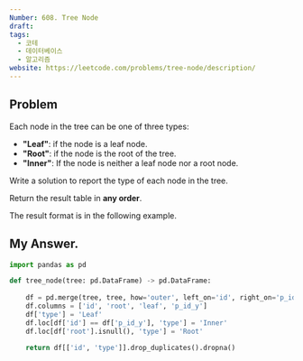```yaml
---
Number: 608. Tree Node
draft: 
tags:
  - 코테
  - 데이터베이스
  - 알고리즘
website: https://leetcode.com/problems/tree-node/description/
---
```

## Problem
Each node in the tree can be one of three types:

- **"Leaf"**: if the node is a leaf node.
- **"Root"**: if the node is the root of the tree.
- **"Inner"**: If the node is neither a leaf node nor a root node.

Write a solution to report the type of each node in the tree.

Return the result table in **any order**.

The result format is in the following example.


## My Answer.
```python
import pandas as pd

def tree_node(tree: pd.DataFrame) -> pd.DataFrame:
	
	df = pd.merge(tree, tree, how='outer', left_on='id', right_on='p_id')
	df.columns = ['id', 'root', 'leaf', 'p_id_y']
	df['type'] = 'Leaf'
	df.loc[df['id'] == df['p_id_y'], 'type'] = 'Inner'
	df.loc[df['root'].isnull(), 'type'] = 'Root'
	
	return df[['id', 'type']].drop_duplicates().dropna()
```
